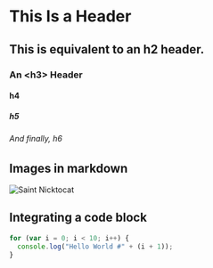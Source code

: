 # This Is a Header

## This is equivalent to an h2 header.

### An \<h3\> Header

#### h4

##### h5

###### And finally, h6

## Images in markdown

![Saint Nicktocat](https://octodex.github.com/images/saint-nicktocat.jpg)

## Integrating a code block

```javascript
for (var i = 0; i < 10; i++) {
  console.log("Hello World #" + (i + 1));
}
```
